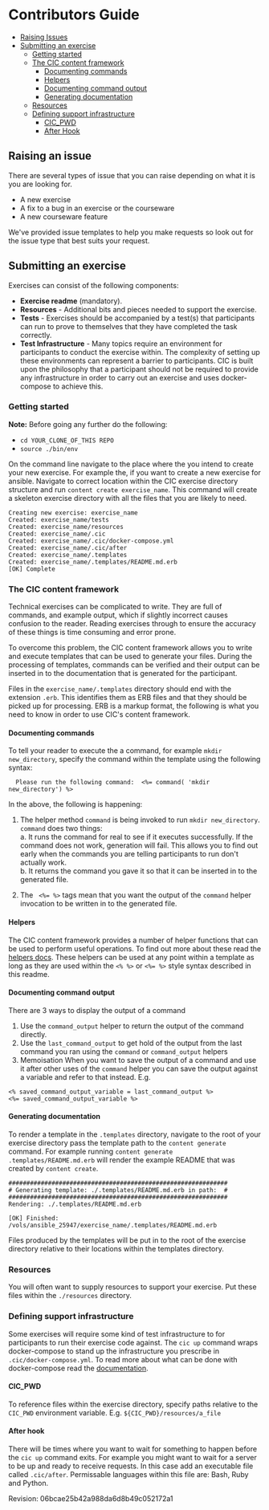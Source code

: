 

# Contributors Guide
- [Raising Issues](#raising-an-issue)
- [Submitting an exercise](#submitting-an-exercise)
  - [Getting started](#getting-started)
  - [The CIC content framework](#the-cic-content-framework)
    - [Documenting commands](#documenting-commands)
    - [Helpers](#helpers)
    - [Documenting command output](#documenting-command-output)
    - [Generating documentation](#generating-documentation)
  - [Resources](#resources)
  - [Defining support infrastructure](#defining-support-infrastructure)
    - [CIC_PWD](#cic_pwd)
    - [After Hook](#after-hook)

## Raising an issue
There are several types of issue that you can raise depending on what it is you are looking for.
- A new exercise
- A fix to a bug in an exercise or the courseware
- A new courseware feature

We've provided issue templates to help you make requests so look out for the issue type that best suits your request.

## Submitting an exercise
Exercises can consist of the following components:
- **Exercise readme** (mandatory).
- **Resources** - Additional bits and pieces needed to support the exercise.
- **Tests** - Exercises should be accompanied by a test(s) that participants can run to prove to themselves that they have completed the task correctly.
- **Test Infrastructure** - Many topics require an environment for participants to conduct the exercise within. The complexity of setting up these environments can represent a barrier to participants. CIC is built upon the philosophy that a participant should not be required to provide any infrastructure in order to carry out an exercise and uses docker-compose to achieve this.




### Getting started
**Note:** Before going any further do the following:
- `cd YOUR_CLONE_OF_THIS REPO`
- `source ./bin/env`

On the command line navigate to the place where the you intend to create your new exercise. For example the, if you want to create a new exercise for ansible. Navigate to correct location within the CIC exercise directory structure and run `content create exercise_name`. This command will create a skeleton exercise directory with all the files that you are likely to need.
```
Creating new exercise: exercise_name
Created: exercise_name/tests
Created: exercise_name/resources
Created: exercise_name/.cic
Created: exercise_name/.cic/docker-compose.yml
Created: exercise_name/.cic/after
Created: exercise_name/.templates
Created: exercise_name/.templates/README.md.erb
[OK] Complete

```


### The CIC content framework
Technical exercises can be complicated to write. They are full of commands, and example output, which if slightly incorrect causes confusion to the reader. Reading exercises through to ensure the accuracy of these things is time consuming and error prone.

To overcome this problem, the CIC content framework allows you to write and execute templates that can be used to generate your files. During the processing of templates, commands can be verified and their output can be inserted in to the documentation that is generated for the participant.

Files in the `exercise_name/.templates` directory should end with the extension `.erb`. This identifies them as ERB files and that they should be picked up for processing. ERB is a markup format, the following is what you need to know in order to use CIC's content framework.

#### Documenting commands

To tell your reader to execute the a command, for example `mkdir new_directory`, specify the command within the template using the following syntax:
```ERB
  Please run the following command:  <%= command( 'mkdir new_directory') %>
```
In the above, the following is happening:
1. The helper method `command` is being invoked to run `mkdir new_directory`. `command` does two things:\
  a. It runs the command for real to see if it executes successfully. If the command does not work, generation will fail. This allows you to find out early when the commands you are telling participants to run don't actually work.  
  b. It returns the command you gave it so that it can be inserted in to the generated file.

2. The ` <%= %>` tags mean that you want the output of the `command` helper invocation to be written in to the generated file.

#### Helpers
The CIC content framework provides a number of helper functions that can be used to perform useful operations. To find out more about these read the [helpers docs](https://htmlpreview.github.io/?https://github.com/lvl-up/ci-cd-training/blob/master/doc/index.html). These helpers can be used at any point within a template as long as they are used within the `<% %>` or `<%= %>` style syntax described in this readme.

#### Documenting command output
There are 3 ways to display the output of a command
1. Use the `command_output` helper to return the output of the command directly.
2. Use the `last_command_output` to get hold of the output from the last command you ran using the `command` or `command_output` helpers
3. Memoisation
When you want to save the output of a command and use it after other uses of the `command` helper you can save the output against a variable and refer to that instead.
E.g.
```ERB
<% saved_command_output_variable = last_command_output %>
<%= saved_command_output_variable %>

```
#### Generating documentation

To render a template in the `.templates` directory, navigate to the root of your exercise directory pass the template path to the `content generate` command. For example running `content generate .templates/README.md.erb` will render the example README that was created by `content create`.

```
#############################################################
# Generating template: ./.templates/README.md.erb in path:  #
#############################################################
Rendering: ./.templates/README.md.erb

[OK] Finished: /vols/ansible_25947/exercise_name/.templates/README.md.erb

```

Files produced by the templates will be put in to the root of the exercise directory relative to their locations within the templates directory.

### Resources
You will often want to supply resources to support your exercise. Put these files within the `./resources` directory.

### Defining support infrastructure

Some exercises will require some kind of test infrastructure to for participants to run their exercise code against. The `cic up` command wraps docker-compose to stand up the infrastructure you prescribe in `.cic/docker-compose.yml`. To read more about what can be done with docker-compose read the [documentation](https://docs.docker.com/compose/).

#### CIC_PWD
To reference files within the exercise directory, specify paths relative to the `CIC_PWD` environment variable. E.g. `${CIC_PWD}/resources/a_file`

#### After hook

There will be times where you want to wait for something to happen before the `cic up` command exits. For example you might want to wait for a server to be up and ready to receive requests. In this case add an executable file called `.cic/after`. Permissable languages within this file are: Bash, Ruby and Python.






  

Revision: 06bcae25b42a988da6d8b49c052172a1